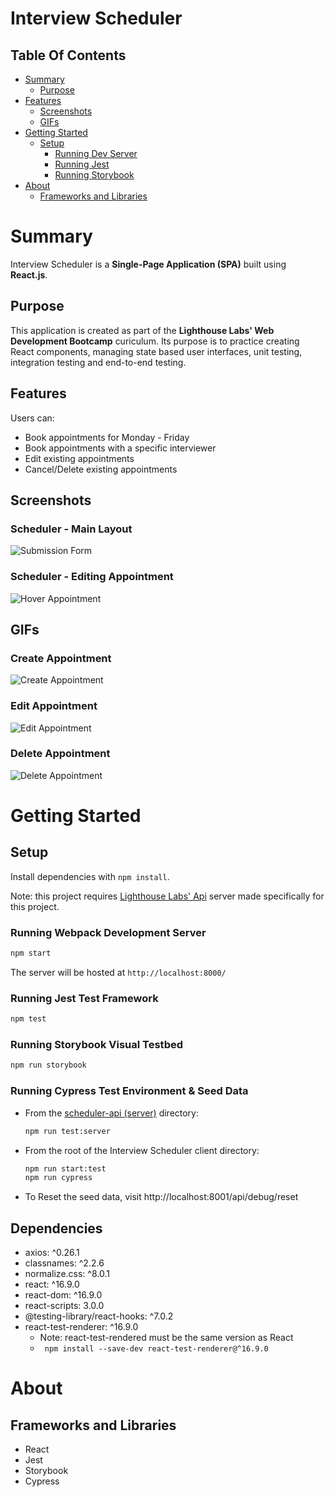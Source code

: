 # Interview Scheduler

## Table Of Contents

- [Summary](#summary)
  - [Purpose](#purpose)
- [Features](#features)
  - [Screenshots](#screenshots)
  - [GIFs]()
- [Getting Started](#getting-started)
  - [Setup](#setup)
    - [Running Dev Server](#running-webpack-development-server)
    - [Running Jest](#running-jest-test-framework)
    - [Running Storybook](#running-storybook-visual-testbed)
- [About](#about)
  - [Frameworks and Libraries](#frameworks-and-libraries)
 

# Summary
Interview Scheduler is a **Single-Page Application (SPA)** built using **React.js**.

## Purpose
This application is created as part of the **Lighthouse Labs' Web Development
Bootcamp** curiculum. Its purpose is to practice creating React components,
managing state based user interfaces, unit testing, integration testing and
end-to-end testing.

## Features
Users can:
- Book appointments for Monday - Friday
- Book appointments with a specific interviewer
- Edit existing appointments
- Cancel/Delete existing appointments

## Screenshots
### Scheduler - Main Layout
![Submission Form](./docs/Scheduler-Main.png)

### Scheduler - Editing Appointment
![Hover Appointment](./docs/Schelduler-Edit-Appointment.png)

## GIFs
### Create Appointment
![Create Appointment](./docs/Create-Appointment.gif)

### Edit Appointment
![Edit Appointment](./docs/Edit-Appointment.gif)

### Delete Appointment
![Delete Appointment](./docs/Delete-Appointment.gif)

# Getting Started
## Setup
Install dependencies with `npm install`.

Note: this project requires [Lighthouse Labs' Api](https://github.com/lighthouse-labs/scheduler-api) server made specifically for this project.

### Running Webpack Development Server
```sh
npm start
```

The server will be hosted at `http://localhost:8000/`

### Running Jest Test Framework
```sh
npm test
```

### Running Storybook Visual Testbed

```sh
npm run storybook
```

### Running Cypress Test Environment & Seed Data
- From the [scheduler-api (server)](https://github.com/lighthouse-labs/scheduler-api) directory: 
    ```sh
    npm run test:server
    ```
- From the root of the Interview Scheduler client directory:
    ```sh
    npm run start:test
    npm run cypress
    ```
- To Reset the seed data, visit http://localhost:8001/api/debug/reset

## Dependencies

- axios: ^0.26.1
- classnames: ^2.2.6
- normalize.css: ^8.0.1
- react: ^16.9.0
- react-dom: ^16.9.0
- react-scripts: 3.0.0
- @testing-library/react-hooks: ^7.0.2
- react-test-renderer: ^16.9.0
  - Note: react-test-rendered must be the same version as React
  - ` npm install --save-dev react-test-renderer@^16.9.0`

# About

## Frameworks and Libraries

- React
- Jest
- Storybook
- Cypress

